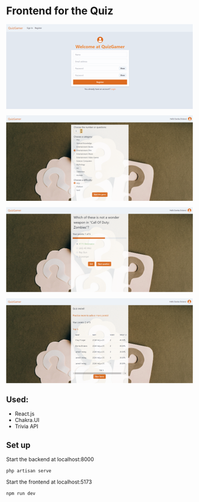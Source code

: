 # Frontend for the Quiz

![Registration](public/registration.png)

![Demo](public/quiz.png)

![Quiz in progress](public/quiz_in_progress.png)

![Quid End](public/end_quiz.png)

## Used:
- React.js
- Chakra.UI
- Trivia API

## Set up
Start the backend at localhost:8000

```
php artisan serve
```

Start the frontend at localhost:5173

```
npm run dev
```